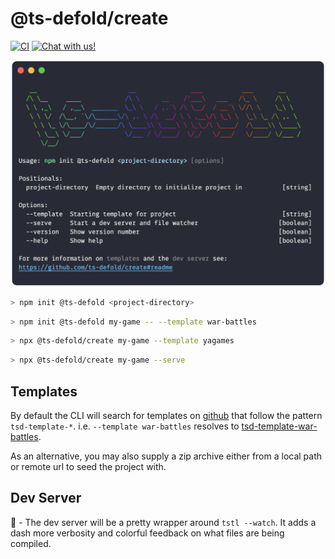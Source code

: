 # @ts-defold/create
<a href="https://github.com/ts-defold/create/actions/workflows/main.yml"><img alt="CI" src="https://github.com/ts-defold/create/actions/workflows/main.yml/badge.svg"></a>
<a href="https://discord.gg/eukcq5m"><img alt="Chat with us!" src="https://img.shields.io/discord/766898804896038942.svg?colorB=7581dc&logo=discord&logoColor=white"></a>

<p align="center">
  <img src="docs/hero.png">
</p>

```sh
> npm init @ts-defold <project-directory>
```
```sh
> npm init @ts-defold my-game -- --template war-battles
```
```sh
> npx @ts-defold/create my-game --template yagames
```
```sh
> npx @ts-defold/create my-game --serve
```

## Templates
By default the CLI will search for templates on [github](https://github.com/search?q=tsd-template&type=repositories) that follow the pattern `tsd-template-*`. i.e. `--template war-battles` resolves to [tsd-template-war-battles](https://github.com/ts-defold/tsd-template-war-battles).

As an alternative, you may also supply a zip archive either from a local path or remote url to seed the project with.

## Dev Server
👷 - The dev server will be a pretty wrapper around `tstl --watch`. It adds a dash more verbosity and colorful feedback on what files are being compiled.

